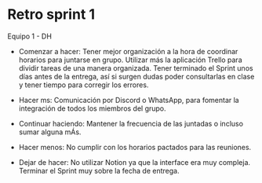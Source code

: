 # Retro sprint 1
Equipo 1 - DH
* Comenzar a hacer: Tener mejor organización a la hora de coordinar horarios para juntarse en grupo. Utilizar más la aplicación Trello para dividir tareas de una manera organizada. Tener terminado el Sprint unos días antes de la entrega, así si surgen dudas poder consultarlas en clase y tener tiempo para corregir los errores.

* Hacer ms: Comunicación por Discord o WhatsApp, para fomentar la integración de todos los miembros del grupo.

* Continuar haciendo: Mantener la frecuencia de las juntadas o incluso sumar alguna mÁs.

* Hacer menos: No cumplir con los horarios pactados para las reuniones.

* Dejar de hacer: No utilizar Notion ya que la interface era muy compleja. Terminar el Sprint muy sobre la fecha de entrega.